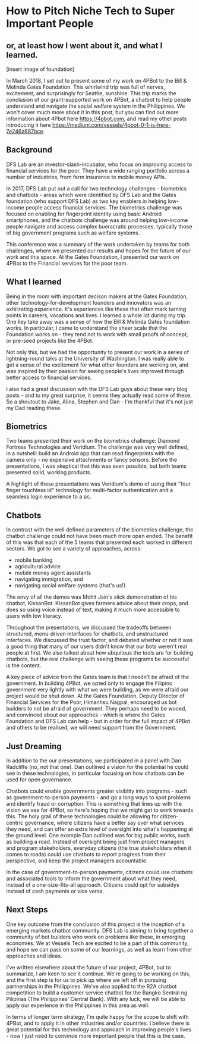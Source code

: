 # How to Pitch Niche Tech to Super Important People
## or, at least how I went about it, and what I learned.


[insert image of foundation]

In March 2018, I set out to present some of my work on 4PBot to the Bill & Melinda Gates Foundation. This whirlwind trip was full of nerves, excitement, and surprisingly for Seattle, sunshine. This trip marks the conclusion of our grant-supported work on 4PBot, a chatbot to help people understand and navigate the social welfare system in the Philippines. We won't cover much more about it in this post, but you can find out more information about 4Pbot here https://4pbot.com, and read my other posts introducing it here https://medium.com/vessels/4pbot-0-1-is-here-7e246a687bce.

## Background

DFS Lab are an investor-slash-incubator, who focus on improving access to financial services for the poor. They have a wide ranging portfolio across a number of industries, from farm insurance to mobile money APIs.

In 2017, DFS Lab put out a call for two technology challenges - biometrics and chatbots - areas which were identified by DFS Lab and the Gates foundation (who support DFS Lab) as two key enablers in helping low-income people access financial services. The biometrics challenge was focused on enabling for fingerprint identity using basic Android smartphones, and the chatbots challenge was around helping low-income people navigate and access complex bueracratic processes, typically those of big government programs such as welfare systems.

This conference was a summary of the work undertaken by teams for both challenges, where we presented our results and hopes for the future of our work and this space. At the Gates Foundation, I presented our work on 4PBot to the Financial services for the poor team.


## What I learned

Being in the room with important decison makers at the Gates Foundation, other technology-for-development founders and innovators was an exhilirating experience. It's experiences like these that often mark turning points in careers, vocations and lives. I learned a whole lot during my trip. One key take away was a sense of how the Bill & Melinda Gates foundation works. In particular, I came to understand the sheer scale that the Foundation works on - they tend not to work with small proofs of concept, or pre-seed projects like the 4PBot.

Not only this, but we had the opportunity to present our work in a series of lightning-round talks at the University of Washington. I was really able to get a sense of the excitement for what other founders are working on, and was inspired by their passion for seeing people's lives improved through better access to financial services.

I also had a great discussion with the DFS Lab guys about these very blog posts - and to my great surprise, it seems they actually read some of these. So a shoutout to Jake, Alina, Stephen and Dan - I'm thankful that it's not just my Dad reading these.


## Biometrics

Two teams presented their work on the biometrics challenge: Diamond Fortress Technologies and Veridium. The challenge was very well defined, in a nutshell: build an Android app that can read fingerprints with the camera only - no expensive attachments or fancy sensors. Before the presentations, I was skeptical that this was even possible, but both teams presented solid, working products.

A highlight of these presentations was Veridium's demo of using their "four finger touchless id" technology for multi-factor authentication and a seamless login experience to a pc.

## Chatbots

In contrast with the well defined parameters of the biometrics challenge, the chatbot challenge could not have been much more open ended. The benefit of this was that each of the 5 teams that presented each worked in different sectors. We got to see a variety of approaches, across:
- mobile banking
- agricultural advice
- mobile money agent assistants
- navigating immigration, and
- navigating social welfare systems (that's us!).

The envy of all the demos was Mohit Jain's slick demonstration of his chatbot, KissanBot. KissanBot gives farmers advice about their crops, and does so using voice instead of text, making it much more accessible to users with low literacy.

Throughout the presentations, we discussed the tradeoffs between structured, menu-driven interfaces for chatbots, and unstructured interfaces. We discussed the trust factor, and debated whether or not it was a good thing that many of our users didn't know that our bots weren't real people at first. We also talked about how ubquitous the tools are for building chatbots, but the real challenge with seeing these programs be successful is the content.

A key piece of advice from the Gates team is that I needn't be afraid of the government. In building 4PBot, we opted only to engage the Filipino government very lightly with what we were building, as we were afraid our project would be shut down. At the Gates Foundation, Deputy Director of Financial Services for the Poor, Himanhsu Nagpal, encouraged us bot builders to not be afraid of government. They perhaps need to be wooed, and convinced about our approaches - which is where the Gates Foundation and DFS Lab can help - but in order for the full impact of 4PBot and others to be realised, we will need support from the Government.


## Just Dreaming

In addition to the our presentations, we participated in a panel with Dan Radcliffe (no, not that one). Dan outlined a vision for the potential he could see in these technologies, in particular focusing on how chatbots can be used for open governance.

Chatbots could enable governments greater visiblity into programs - such as government-to-person payments - and go a long ways to spot problems and identify fraud or corruption. This is something that lines up with the vision we see for 4PBot, so here's hoping that we might get to work towards this. The holy grail of these technologies could be allowing for citizen-centric governance, where citizens have a better say over what services they need, and can offer an extra level of oversight into what's happening at the ground level. One example Dan outlined was for big public works, such as building a road. Instead of oversight being just from project managers and program stakeholders, everyday citizens (the true stakeholders when it comes to roads) could use chatbots to report progress from their perspective, and keep the project managers accountable.

In the case of government-to-person payments, citizens could use chatbots and associated tools to inform the government about what they need, instead of a one-size-fits-all approach. Citizens could opt for subsidys instead of cash payments or vice versa.


## Next Steps

One key outcome from the conclusion of this project is the inception of a emerging markets chatbot community. DFS Lab is aiming to bring together a community of bot builders who work on problems like these, in emerging economies. We at Vessels Tech are excited to be a part of this community, and hope we can pass on some of our learnings, as well as learn from other approaches and ideas.

I've written elsewhere about the future of our project, 4PBot, but to summarize, I am keen to see it continue. We're going to be working on this, and the first step is for us to pick up where we left off in pursuing partnerships in the Philippines. We've also applied to the R2A chatbot competition to build a customer service chatbot for the Bangko Sentral ng Pilipinas (The Philippines' Central Bank). With any luck, we will be able to apply our experience in the Philippines in this area as well.

In terms of longer term strategy, I'm quite happy for the scope to shift with 4PBot, and to apply it in other industries and/or countries. I believe there is great potential for this technology and approach in improving people's lives - now I just need to convince more important people that this is the case.
